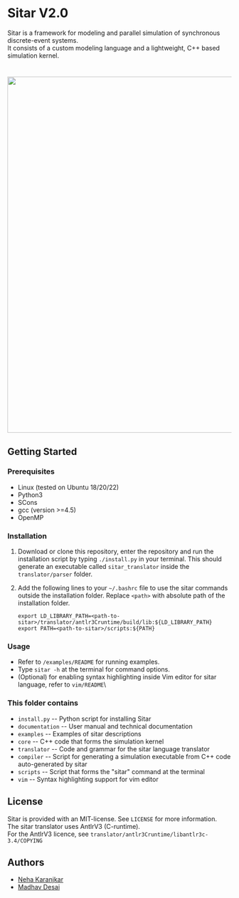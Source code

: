 # Sitar V2.0


Sitar is a framework for modeling and parallel simulation of synchronous discrete-event systems.\
It consists of a custom modeling language and a lightweight, C++ based simulation kernel.
#

<img src="https://github.com/NehaKaranjkar/sitar/assets/21056796/0e8214be-ee39-4af5-bcdc-3424d5351810" width="800">


## Getting Started

### Prerequisites
* Linux (tested on Ubuntu 18/20/22)
* Python3
* SCons
* gcc (version >=4.5)
* OpenMP 

### Installation
1. Download or clone this repository, enter the repository and run the installation script by typing `./install.py` in your terminal. This should generate an executable called `sitar_translator` inside the `translator/parser` folder.
   
3. Add the following lines to your `~/.bashrc` file to use the sitar commands outside the installation folder. Replace `<path>` with absolute path of the installation folder.
   ```
   export LD_LIBRARY_PATH=<path-to-sitar>/translator/antlr3Cruntime/build/lib:${LD_LIBRARY_PATH}
   export PATH=<path-to-sitar>/scripts:${PATH}
   ```
### Usage
- Refer to `/examples/README` for running examples.
- Type `sitar -h` at the terminal for command options.
- (Optional) for enabling syntax highlighting inside Vim editor for sitar language, refer to `vim/README`\

### This folder contains

- `install.py`	-- Python script for installing Sitar
- `documentation`	-- User manual and technical documentation
- `examples`	-- Examples of sitar descriptions
- `core`		-- C++ code that forms the simulation kernel
- `translator`	-- Code and grammar for the sitar language translator
- `compiler`	-- Script for generating a simulation executable from C++ code auto-generated by sitar
- `scripts`	-- Script that forms the "sitar" command at the terminal
- `vim`		-- Syntax highlighting support for vim editor


## License
Sitar is provided with an MIT-license. See `LICENSE` for more information.\
The sitar translator uses AntlrV3 (C-runtime).\
For the AntlrV3 licence, see `translator/antlr3Cruntime/libantlr3c-3.4/COPYING`

## Authors 
* [Neha Karanjkar](https://nehakaranjkar.github.io/)
* [Madhav Desai](https://www.ee.iitb.ac.in/web/people/madhav-p-desai/)



